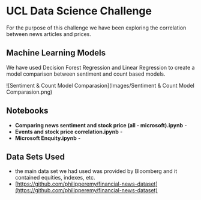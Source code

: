 # UCL Data Science Challenge 

For the purpose of this challenge we have been exploring the correlation between news articles and prices. 

## Machine Learning Models
We have used Decision Forest Regression and Linear Regression to create a model comparison between sentiment and count based models.

![Sentiment & Count Model Comparasion](Images/Sentiment & Count Model Comparasion.png)

## Notebooks
- **Comparing news sentiment and stock price (all - microsoft).ipynb** - 
- **Events and stock price correlation.ipynb** - 
- **Microsoft Enquity.ipynb** - 

## Data Sets Used 
- the main data set we had used was provided by Bloomberg and it contained equities, indexes, etc. 
- [https://github.com/philipperemy/financial-news-dataset](https://github.com/philipperemy/financial-news-dataset)